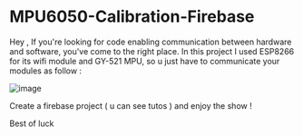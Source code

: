 # MPU6050-Calibration-Firebase
Hey , If you're looking for code enabling communication between hardware and software, you've come to the right place.
In this project I used ESP8266 for its wifi module and GY-521 MPU, so u just have to communicate your modules as follow : 

![image](https://github.com/narimenbhy/MPU6050-Calibration-Firebase/assets/162814654/3a2b8836-1a4a-4b11-b01f-cbbbed4d02af)


Create a firebase project ( u can see tutos ) and enjoy the show !

Best of luck
